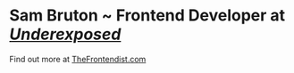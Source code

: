 <h1>Sam Bruton ~ Frontend Developer at <a href="https://uxcreative.co/" title="Underexposed | UXCreative Graphic Design Company"><i>Underexposed</i></a> </h1>

<p>Find out more at <a href="https://www.thefrontendist.com" title="Frontend Web Developer">TheFrontendist.com</a></p>
